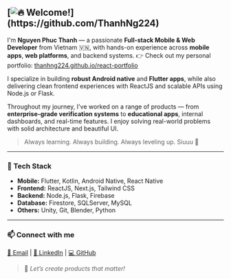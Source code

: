 ## [![🔥 Welcome!](https://readme-typing-svg.herokuapp.com?font=Fira+Code&size=35&duration=2000&pause=1000&color=FF5733&center=true&vCenter=true&width=800&lines=Hey+there!+👋;I'm+Thanh,+a+Dev+from+Vietnam!+🚀;Mobile+%26+Web+Builder;Flutter+%7C+React+%7C+Odoo+%7C+More...;Let's+ship+cool+stuff!)](https://github.com/ThanhNg224)

I'm **Nguyen Phuc Thanh** — a passionate **Full-stack Mobile & Web Developer** from Vietnam 🇻🇳, with hands-on experience across **mobile apps**, **web platforms**, and backend systems.
👉 Check out my personal portfolio: [thanhng224.github.io/react-portfolio](https://thanhng224.github.io/react-portfolio/)

I specialize in building **robust Android native** and **Flutter apps**, while also delivering clean frontend experiences with ReactJS and scalable APIs using Node.js or Flask.

Throughout my journey, I've worked on a range of products — from **enterprise-grade verification systems** to **educational apps**, internal dashboards, and real-time features. I enjoy solving real-world problems with solid architecture and beautiful UI.

> Always learning. Always building. Always leveling up. Siuuu 🚀

---

### 🔧 Tech Stack

- **Mobile:** Flutter, Kotlin, Android Native, React Native  
- **Frontend:** ReactJS, Next.js, Tailwind CSS  
- **Backend:** Node.js, Flask, Firebase  
- **Database:** Firestore, SQLServer, MySQL  
- **Others:** Unity, Git, Blender, Python

---

### 📫 Connect with me

[📧 Email](mailto:thanhng224@gmail.com) | [💼 LinkedIn](https://www.linkedin.com/in/your-profile) | [💻 GitHub](https://github.com/ThanhNg224)

> 🧠 *Let’s create products that matter!*
